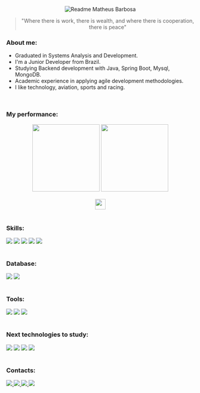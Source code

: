 <p align="center">
  <img src="https://readme-typing-svg.demolab.com/?lines=Hello,+welcome+to+my+profile!;I'm+Matheus+Barbosa!&font=Fira%20Code&size=30&weight=600&center=true&width=540&height=60&duration=4000&pause=1000" alt="Readme Matheus Barbosa">
</p>

<div align="center">
  <blockquote>
    "Where there is work, there is wealth, and where there is cooperation, there is peace"
  </blockquote>
</div>

### About me: 

- Graduated in Systems Analysis and Development.
- I'm a Junior Developer from Brazil.
- Studying Backend development with Java, Spring Boot, Mysql, MongoDB.
- Academic experience in applying agile development methodologies.
- I like technology, aviation, sports and racing.

<br>

### My performance:

<div align='center'>
  <img height="180em" src="https://github-readme-stats.vercel.app/api?username=matheushbmelo&show_icons=true&theme=github_dark"/>
  <img height="180em" src="https://github-readme-stats.vercel.app/api/top-langs/?username=matheushbmelo&layout=compact&langs_count=4&theme=github_dark"/><br><br>
  <img height="28em" src="https://komarev.com/ghpvc/?username=matheushbmelo&color=blue&style=for-the-badge"/>
</div><br>

### Skills:

<div align="left">
  <img src="https://img.shields.io/badge/Java-ED8B00?style=for-the-badge&logo=openjdk&logoColor=white"/>
  <img src="https://img.shields.io/badge/Spring-6DB33F?style=for-the-badge&logo=spring&logoColor=white"/>
  <img src="https://img.shields.io/badge/Hibernate-59666C?style=for-the-badge&logo=Hibernate&logoColor=white"/>
  <img src="https://img.shields.io/badge/JUnit5-25A162?logo=junit5&logoColor=fff&style=for-the-badge"/>
  <img src="https://img.shields.io/badge/Spring_Security-6DB33F?style=for-the-badge&logo=Spring-Security&logoColor=white"/>
</div><br>

### Database:

<div align="left">
  <img src="https://img.shields.io/badge/MySQL-00000F?style=for-the-badge&logo=mysql&logoColor=white"/>
  <img src="https://img.shields.io/badge/PostgreSQL-316192?style=for-the-badge&logo=postgresql&logoColor=white"/>
</div><br>

### Tools:

<div align="left">
  <img src="https://img.shields.io/badge/GIT-E44C30?style=for-the-badge&logo=git&logoColor=white"/>
  <img src="https://img.shields.io/badge/Postman-FF6C37?style=for-the-badge&logo=postman&logoColor=white"/>
  <img src="https://img.shields.io/badge/Insomnia-black?style=for-the-badge&logo=insomnia&logoColor=5849BE"/>
</div><br>

### Next technologies to study:

<div align="left">
  <img src="https://img.shields.io/badge/JWT-323330?style=for-the-badge&logo=json-web-tokens&logoColor=pink"/>
  <img src="https://img.shields.io/badge/docker-%230db7ed.svg?style=for-the-badge&logo=docker&logoColor=white"/>
  <img src="https://img.shields.io/badge/AWS-%23FF9900.svg?style=for-the-badge&logo=amazon-aws&logoColor=white"/>
  <img src="https://img.shields.io/badge/MongoDB-%234ea94b.svg?style=for-the-badge&logo=mongodb&logoColor=white"/>
</div><br>
  
### Contacts:

<div align="left">
  <a href="https://www.linkedin.com/in/matheushbmelo" alt="Linkedin">
      <img src="https://img.shields.io/badge/LinkedIn-0077B5?style=for-the-badge&logo=linkedin&logoColor=white"/>
  </a>
  
  <a href="mailto:matheushbmelo@gmail.com" alt="Gmail">
      <img src="https://img.shields.io/badge/Gmail-D14836?style=for-the-badge&logo=gmail&logoColor=white"/>
  </a>

  <a href="https://dev.to/matheushbmelo" alt="DevTo">
      <img src="https://img.shields.io/badge/dev.to-0A0A0A?style=for-the-badge&logo=devdotto&logoColor=white"/>
  </a>

  <a href="https://stackexchange.com/users/24491757/matheus-barbosa" alt="StackOverFlow">
      <img src="https://img.shields.io/badge/Stack_Overflow-FE7A16?style=for-the-badge&logo=stack-overflow&logoColor=white"/>
  </a>
</div>
